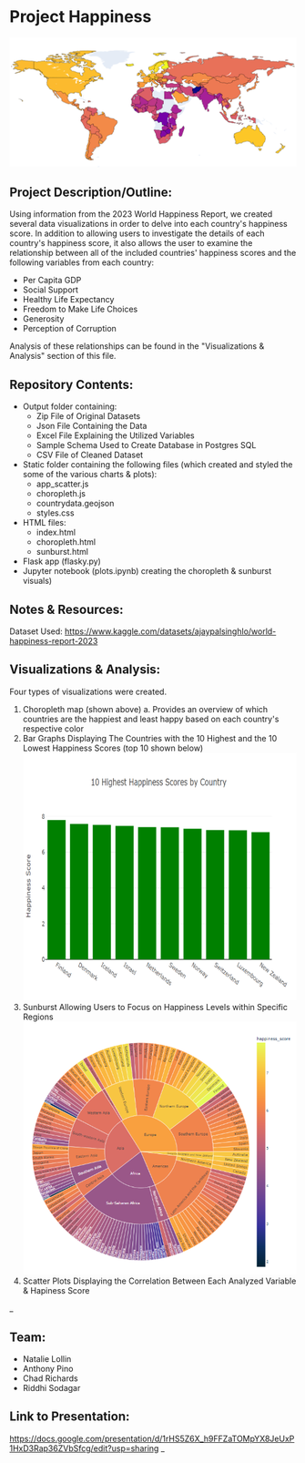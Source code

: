 # Project Happiness
![choropleth_happiness](Images/choropleth_happiness.png)
## Project Description/Outline:

Using information from the 2023 World Happiness Report, we created several data visualizations in order to delve into each country's happiness score.  In addition to allowing users to investigate the details of each country's happiness score, it also allows the user to examine the relationship between all of the included countries' happiness scores and the following variables from each country:

- Per Capita GDP
- Social Support
- Healthy Life Expectancy
- Freedom to Make Life Choices
- Generosity
- Perception of Corruption

Analysis of these relationships can be found in the "Visualizations & Analysis" section of this file.

## Repository Contents:

- Output folder containing:
  -  Zip File of Original Datasets
  -  Json File Containing the Data
  -  Excel File Explaining the Utilized Variables
  -  Sample Schema Used to Create Database in Postgres SQL
  -  CSV File of Cleaned Dataset
- Static folder containing the following files (which created and styled the some of the various charts & plots): 
  - app_scatter.js
  - choropleth.js
  - countrydata.geojson
  - styles.css
- HTML files:
  - index.html
  - choropleth.html
  - sunburst.html
- Flask app (flasky.py) 
- Jupyter notebook (plots.ipynb) creating the choropleth & sunburst visuals)


## Notes & Resources:

Dataset Used: https://www.kaggle.com/datasets/ajaypalsinghlo/world-happiness-report-2023


## Visualizations & Analysis:
Four types of visualizations were created.
1. Choropleth map (shown above)
  a. Provides an overview of which countries are the happiest and least happy based on each country's respective color
2. Bar Graphs Displaying The Countries with the 10 Highest and the 10 Lowest Happiness Scores (top 10 shown below)
  ![10_happiest](Images/top10_happiness.png)
3. Sunburst Allowing Users to Focus on Happiness Levels within Specific Regions
  ![sunburst](Images/sunburst_happiness.png)
4. Scatter Plots Displaying the Correlation Between Each Analyzed Variable & Hapiness Score

_

## Team: 
- Natalie Lollin
- Anthony Pino
- Chad Richards
- Riddhi Sodagar

## Link to Presentation:
https://docs.google.com/presentation/d/1rHS5Z6X_h9FFZaTOMpYX8JeUxP1HxD3Rap36ZVbSfcg/edit?usp=sharing
_
